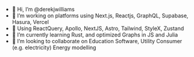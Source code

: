 - 👋 Hi, I’m @derekjwilliams
- 👀 I’m working on platforms using Next.js, Reactjs, GraphQL, Supabase, Hasura, Vercel
- 👀 Using ReactQuery, Apollo, NextJS, Astro, Tailwind, StyleX, Zustand
- 🌱 I’m currently learning Rust, and optimized Graphs in JS and Julia
- 💞️ I’m looking to collaborate on Education Software, Utility Consumer (e.g. electricity) Energy modelling

